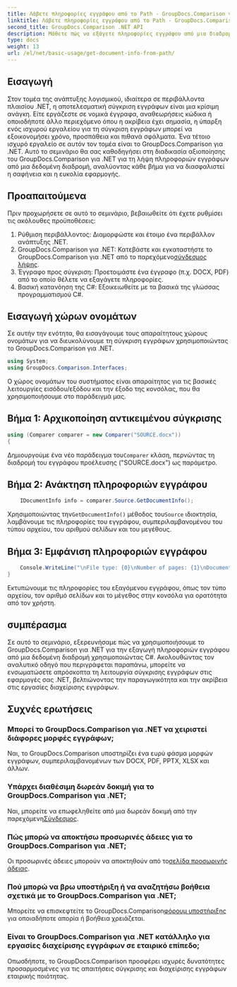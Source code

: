 ```yaml
---
title: Λάβετε πληροφορίες εγγράφου από το Path - GroupDocs.Comparison για .NET
linktitle: Λάβετε πληροφορίες εγγράφου από το Path - GroupDocs.Comparison για .NET
second_title: GroupDocs.Comparison .NET API
description: Μάθετε πώς να εξάγετε πληροφορίες εγγράφου από μια διαδρομή χρησιμοποιώντας το GroupDocs.Comparison για .NET. Εύκολα βήματα για αποτελεσματική διαχείριση εγγράφων σε C#.
type: docs
weight: 13
url: /el/net/basic-usage/get-document-info-from-path/
---
```

## Εισαγωγή
Στον τομέα της ανάπτυξης λογισμικού, ιδιαίτερα σε περιβάλλοντα πλαισίου .NET, η αποτελεσματική σύγκριση εγγράφων είναι μια κρίσιμη ανάγκη. Είτε εργάζεστε σε νομικά έγγραφα, αναθεωρήσεις κώδικα ή οποιοδήποτε άλλο περιεχόμενο όπου η ακρίβεια έχει σημασία, η ύπαρξη ενός ισχυρού εργαλείου για τη σύγκριση εγγράφων μπορεί να εξοικονομήσει χρόνο, προσπάθεια και πιθανά σφάλματα. Ένα τέτοιο ισχυρό εργαλείο σε αυτόν τον τομέα είναι το GroupDocs.Comparison για .NET. Αυτό το σεμινάριο θα σας καθοδηγήσει στη διαδικασία αξιοποίησης του GroupDocs.Comparison για .NET για τη λήψη πληροφοριών εγγράφων από μια δεδομένη διαδρομή, αναλύοντας κάθε βήμα για να διασφαλιστεί η σαφήνεια και η ευκολία εφαρμογής.
## Προαπαιτούμενα
Πριν προχωρήσετε σε αυτό το σεμινάριο, βεβαιωθείτε ότι έχετε ρυθμίσει τις ακόλουθες προϋποθέσεις:
1. Ρύθμιση περιβάλλοντος: Διαμορφώστε και έτοιμο ένα περιβάλλον ανάπτυξης .NET.
2.  GroupDocs.Comparison για .NET: Κατεβάστε και εγκαταστήστε το GroupDocs.Comparison για .NET από το παρεχόμενο[σύνδεσμος λήψης](https://releases.groupdocs.com/comparison/net/).
3. Έγγραφο προς σύγκριση: Προετοιμάστε ένα έγγραφο (π.χ. DOCX, PDF) από το οποίο θέλετε να εξαγάγετε πληροφορίες.
4. Βασική κατανόηση της C#: Εξοικειωθείτε με τα βασικά της γλώσσας προγραμματισμού C#.

## Εισαγωγή χώρων ονομάτων
Σε αυτήν την ενότητα, θα εισαγάγουμε τους απαραίτητους χώρους ονομάτων για να διευκολύνουμε τη σύγκριση εγγράφων χρησιμοποιώντας το GroupDocs.Comparison για .NET.
```csharp
using System;
using GroupDocs.Comparison.Interfaces;
```

Ο χώρος ονομάτων του συστήματος είναι απαραίτητος για τις βασικές λειτουργίες εισόδου/εξόδου και την έξοδο της κονσόλας, που θα χρησιμοποιήσουμε στο παράδειγμά μας.

## Βήμα 1: Αρχικοποίηση αντικειμένου σύγκρισης
```csharp
using (Comparer comparer = new Comparer("SOURCE.docx"))
{
```
 Δημιουργούμε ένα νέο παράδειγμα του`Comparer` κλάση, περνώντας τη διαδρομή του εγγράφου προέλευσης ("SOURCE.docx") ως παράμετρο.
## Βήμα 2: Ανάκτηση πληροφοριών εγγράφου
```csharp
    IDocumentInfo info = comparer.Source.GetDocumentInfo();
```
 Χρησιμοποιώντας την`GetDocumentInfo()` μέθοδος του`Source` ιδιοκτησία, λαμβάνουμε τις πληροφορίες του εγγράφου, συμπεριλαμβανομένου του τύπου αρχείου, του αριθμού σελίδων και του μεγέθους.
## Βήμα 3: Εμφάνιση πληροφοριών εγγράφου
```csharp
    Console.WriteLine("\nFile type: {0}\nNumber of pages: {1}\nDocument size: {2} bytes", info.FileType, info.PageCount, info.Size);
}
```
Εκτυπώνουμε τις πληροφορίες του εξαγόμενου εγγράφου, όπως τον τύπο αρχείου, τον αριθμό σελίδων και το μέγεθος στην κονσόλα για ορατότητα από τον χρήστη.

## συμπέρασμα
Σε αυτό το σεμινάριο, εξερευνήσαμε πώς να χρησιμοποιήσουμε το GroupDocs.Comparison για .NET για την εξαγωγή πληροφοριών εγγράφου από μια δεδομένη διαδρομή χρησιμοποιώντας C#. Ακολουθώντας τον αναλυτικό οδηγό που περιγράφεται παραπάνω, μπορείτε να ενσωματώσετε απρόσκοπτα τη λειτουργία σύγκρισης εγγράφων στις εφαρμογές σας .NET, βελτιώνοντας την παραγωγικότητα και την ακρίβεια στις εργασίες διαχείρισης εγγράφων.
## Συχνές ερωτήσεις
### Μπορεί το GroupDocs.Comparison για .NET να χειριστεί διάφορες μορφές εγγράφων;
Ναι, το GroupDocs.Comparison υποστηρίζει ένα ευρύ φάσμα μορφών εγγράφων, συμπεριλαμβανομένων των DOCX, PDF, PPTX, XLSX και άλλων.
### Υπάρχει διαθέσιμη δωρεάν δοκιμή για το GroupDocs.Comparison για .NET;
 Ναι, μπορείτε να επωφεληθείτε από μια δωρεάν δοκιμή από την παρεχόμενη[Σύνδεσμος](https://releases.groupdocs.com/).
### Πώς μπορώ να αποκτήσω προσωρινές άδειες για το GroupDocs.Comparison για .NET;
 Οι προσωρινές άδειες μπορούν να αποκτηθούν από το[σελίδα προσωρινής άδειας](https://purchase.groupdocs.com/temporary-license/).
### Πού μπορώ να βρω υποστήριξη ή να αναζητήσω βοήθεια σχετικά με το GroupDocs.Comparison για .NET;
 Μπορείτε να επισκεφτείτε το GroupDocs.Comparison[φόρουμ υποστήριξης](https://forum.groupdocs.com/c/comparison/12) για οποιαδήποτε απορία ή βοήθεια χρειάζεται.
### Είναι το GroupDocs.Comparison για .NET κατάλληλο για εργασίες διαχείρισης εγγράφων σε εταιρικό επίπεδο;
Οπωσδήποτε, το GroupDocs.Comparison προσφέρει ισχυρές δυνατότητες προσαρμοσμένες για τις απαιτήσεις σύγκρισης και διαχείρισης εγγράφων εταιρικής ποιότητας.